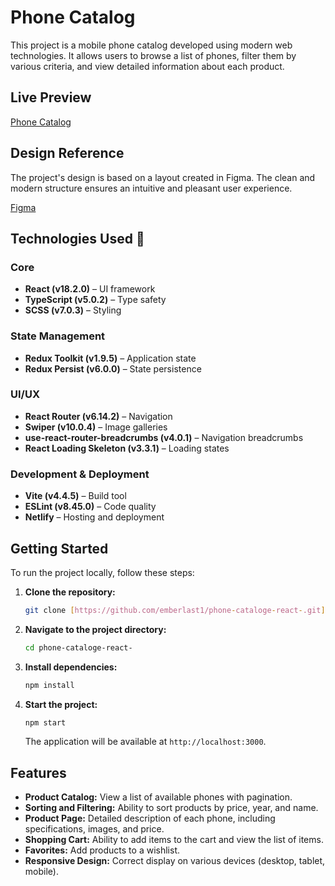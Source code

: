 # Phone Catalog

This project is a mobile phone catalog developed using modern web technologies. It allows users to browse a list of phones, filter them by various criteria, and view detailed information about each product.

## Live Preview

[Phone Catalog](https://emberlast1.github.io/phone-cataloge-react-/#/)

## Design Reference

The project's design is based on a layout created in Figma. The clean and modern structure ensures an intuitive and pleasant user experience.

[Figma](https://www.figma.com/file/BUusqCIMAWALqfBahnyIiH/Phone-catalog-(V2)-Original-Dark)

## Technologies Used 📱

### **Core**

* **React (v18.2.0)** – UI framework
* **TypeScript (v5.0.2)** – Type safety
* **SCSS (v7.0.3)** – Styling

### **State Management**

* **Redux Toolkit (v1.9.5)** – Application state
* **Redux Persist (v6.0.0)** – State persistence

### **UI/UX**

* **React Router (v6.14.2)** – Navigation
* **Swiper (v10.0.4)** – Image galleries
* **use-react-router-breadcrumbs (v4.0.1)** – Navigation breadcrumbs
* **React Loading Skeleton (v3.3.1)** – Loading states

### **Development & Deployment**

* **Vite (v4.4.5)** – Build tool
* **ESLint (v8.45.0)** – Code quality
* **Netlify** – Hosting and deployment

## Getting Started

To run the project locally, follow these steps:

1.  **Clone the repository:**
    ```bash
    git clone [https://github.com/emberlast1/phone-cataloge-react-.git](https://github.com/emberlast1/phone-cataloge-react-.git)
    ```
2.  **Navigate to the project directory:**
    ```bash
    cd phone-cataloge-react-
    ```
3.  **Install dependencies:**
    ```bash
    npm install
    ```
4.  **Start the project:**
    ```bash
    npm start
    ```
    The application will be available at `http://localhost:3000`.

## Features

* **Product Catalog:** View a list of available phones with pagination.
* **Sorting and Filtering:** Ability to sort products by price, year, and name.
* **Product Page:** Detailed description of each phone, including specifications, images, and price.
* **Shopping Cart:** Ability to add items to the cart and view the list of items.
* **Favorites:** Add products to a wishlist.
* **Responsive Design:** Correct display on various devices (desktop, tablet, mobile).
